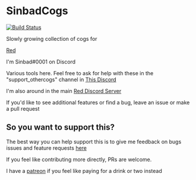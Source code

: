 # SinbadCogs
[![Build Status](https://travis-ci.org/mikeshardmind/SinbadCogs.svg?branch=master)](https://travis-ci.org/mikeshardmind/SinbadCogs)

Slowly growing collection of cogs for

[Red](https://github.com/Twentysix26/Red-DiscordBot)

I'm Sinbad#0001 on Discord

Various tools here.
Feel free to ask for help with these in the
"support_othercogs" channel in [This Discord](https://discord.gg/GET4DVk)

I'm also around in the main [Red Discord Server](https://discord.gg/red)


If you'd like to see additional features or find a bug, leave an issue
or make a pull request


## So you want to support this?
The best way you can help support this is to give me feedback on bugs
issues and feature requests [here](https://github.com/mikeshardmind/SinbadCogs/issues)


If you feel like contributing more directly, PRs are welcome.


I have a [patreon](https://www.patreon.com/mikeshardmind)
if you feel like paying for a drink or two instead